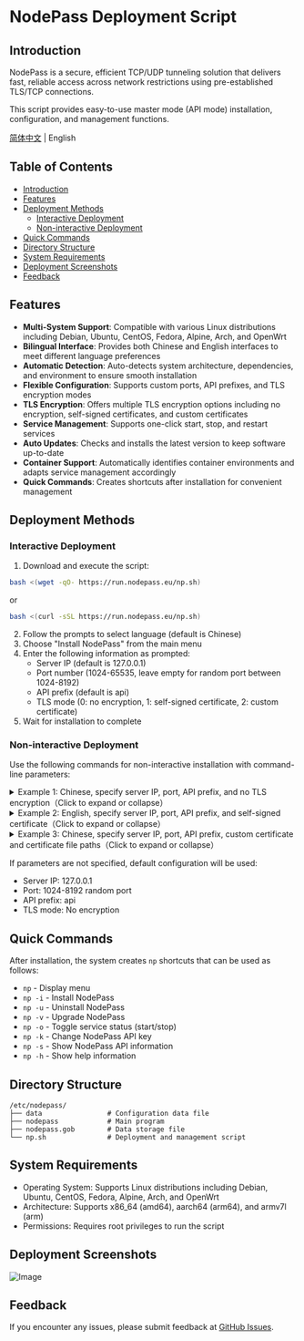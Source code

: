 # NodePass Deployment Script

## Introduction

NodePass is a secure, efficient TCP/UDP tunneling solution that delivers fast, reliable access across network restrictions using pre-established TLS/TCP connections.

This script provides easy-to-use master mode (API mode) installation, configuration, and management functions.

[简体中文](README.md) | English

## Table of Contents
- [Introduction](#introduction)
- [Features](#features)
- [Deployment Methods](#deployment-methods)
  - [Interactive Deployment](#interactive-deployment)
  - [Non-interactive Deployment](#non-interactive-deployment)
- [Quick Commands](#quick-commands)
- [Directory Structure](#directory-structure)
- [System Requirements](#system-requirements)
- [Deployment Screenshots](#deployment-screenshots)
- [Feedback](#feedback)

## Features

- **Multi-System Support**: Compatible with various Linux distributions including Debian, Ubuntu, CentOS, Fedora, Alpine, Arch, and OpenWrt
- **Bilingual Interface**: Provides both Chinese and English interfaces to meet different language preferences
- **Automatic Detection**: Auto-detects system architecture, dependencies, and environment to ensure smooth installation
- **Flexible Configuration**: Supports custom ports, API prefixes, and TLS encryption modes
- **TLS Encryption**: Offers multiple TLS encryption options including no encryption, self-signed certificates, and custom certificates
- **Service Management**: Supports one-click start, stop, and restart services
- **Auto Updates**: Checks and installs the latest version to keep software up-to-date
- **Container Support**: Automatically identifies container environments and adapts service management accordingly
- **Quick Commands**: Creates shortcuts after installation for convenient management

## Deployment Methods

### Interactive Deployment

1. Download and execute the script:

```bash
bash <(wget -qO- https://run.nodepass.eu/np.sh)
```

or

```bash
bash <(curl -sSL https://run.nodepass.eu/np.sh)
```

2. Follow the prompts to select language (default is Chinese)
3. Choose "Install NodePass" from the main menu
4. Enter the following information as prompted:
   - Server IP (default is 127.0.0.1)
   - Port number (1024-65535, leave empty for random port between 1024-8192)
   - API prefix (default is api)
   - TLS mode (0: no encryption, 1: self-signed certificate, 2: custom certificate)
5. Wait for installation to complete

### Non-interactive Deployment

Use the following commands for non-interactive installation with command-line parameters:

<details>
    <summary> Example 1: Chinese, specify server IP, port, API prefix, and no TLS encryption（Click to expand or collapse）</summary>
<br>

```bash
bash <(curl -sSL https://run.nodepass.eu/np.sh) \
  -i \
  --language zh \
  --server_ip 127.0.0.1 \
  --user_port 18080 \
  --prefix api \
  --tls_mode 0
```
</details>

<details>
    <summary> Example 2: English, specify server IP, port, API prefix, and self-signed certificate（Click to expand or collapse）</summary>
<br>

```bash
bash <(curl -sSL https://run.nodepass.eu/np.sh) \
  -i \
  --language en \
  --server_ip localhost \
  --user_port 18080 \
  --prefix api \
  --tls_mode 1
```
</details>

<details>
    <summary> Example 3: Chinese, specify server IP, port, API prefix, custom certificate and certificate file paths（Click to expand or collapse）</summary>
<br>

```bash
bash <(curl -sSL https://run.nodepass.eu/np.sh) \
  -i \
  --language zh \
  --server_ip 1.2.3.4 \
  --user_port 18080 \
  --prefix api \
  --tls_mode 2 \
  --cert_file /tmp/cert.pem \
  --key_file /tmp/key.pem
```
</details>

If parameters are not specified, default configuration will be used:
- Server IP: 127.0.0.1
- Port: 1024-8192 random port
- API prefix: api
- TLS mode: No encryption

## Quick Commands

After installation, the system creates `np` shortcuts that can be used as follows:

- `np` - Display menu
- `np -i` - Install NodePass
- `np -u` - Uninstall NodePass
- `np -v` - Upgrade NodePass
- `np -o` - Toggle service status (start/stop)
- `np -k` - Change NodePass API key
- `np -s` - Show NodePass API information
- `np -h` - Show help information

## Directory Structure

```
/etc/nodepass/ 
├── data                # Configuration data file 
├── nodepass            # Main program 
├── nodepass.gob        # Data storage file 
└── np.sh               # Deployment and management script
```

## System Requirements

- Operating System: Supports Linux distributions including Debian, Ubuntu, CentOS, Fedora, Alpine, Arch, and OpenWrt
- Architecture: Supports x86_64 (amd64), aarch64 (arm64), and armv7l (arm)
- Permissions: Requires root privileges to run the script

## Deployment Screenshots

![Image](https://github.com/user-attachments/assets/893a3856-ec69-488f-bb99-5df26b4fb4e7)

## Feedback

If you encounter any issues, please submit feedback at [GitHub Issues](https://github.com/NodePassProject/npsh/issues).